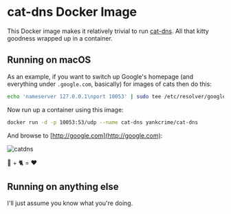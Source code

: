 # cat-dns Docker Image

This Docker image makes it relatively trivial to run [cat-dns](https://github.com/notwaldorf/cat-dns).  All that kitty goodness wrapped up in a container.

## Running on macOS

As an example, if you want to switch up Google's homepage (and everything under `.google.com`, basically) for images of cats then do this:

```bash
echo 'nameserver 127.0.0.1\nport 10053' | sudo tee /etc/resolver/google.com
```

Now run up a container using this image:

```bash
docker run -d -p 10053:53/udp --name cat-dns yankcrime/cat-dns
```

And browse to [http://google.com](http://google.com):

![catdns](https://dl.dropboxusercontent.com/u/174303/catdns.png)

🐳 + 🐈 = ❤️

## Running on anything else

I'll just assume you know what you're doing.

